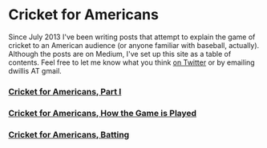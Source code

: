 # Cricket for Americans

Since July 2013 I've been writing posts that attempt to explain the game of cricket to an American audience (or anyone familiar with baseball, actually). Although the posts are on Medium, I've set up this site as a table of contents. Feel free to let me know what you think [on Twitter](http://twitter.com/derekwillis) or by emailing dwillis AT gmail.

### [Cricket for Americans, Part I](https://medium.com/sports-page/dce36c436fd1)

### [Cricket for Americans, How the Game is Played](https://medium.com/sports-page/48bfda1eead9)

### [Cricket for Americans, Batting](https://medium.com/sports-page/ad8bcee0c127)




